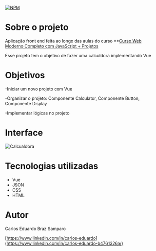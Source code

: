 [![NPM](https://img.shields.io/npm/l/react)](https://github.com/cadusamparo/Calculadora-Vue/blob/main/LICENSE)

# Sobre o projeto

Aplicação front end feita ao longo das aulas do curso **[Curso Web Moderno Completo com JavaScript + Projetos](https://www.udemy.com/course/curso-web/)

Esse projeto tem o objetivo de fazer uma calculdora implementando Vue

# Objetivos

-Iniciar um novo projeto com Vue 

-Organizar o projeto: Componente Calculator, Componente Button, Componente Display 

-Implementar lógicas no projeto

# Interface

![Calcualdora](https://github.com/cadusamparo/Calculadora/assets/128712778/ef5b0ea1-618b-4d84-91fb-501441a1db05)

# Tecnologias utilizadas

- Vue
- JSON
- CSS
- HTML

# Autor
Carlos Eduardo Braz Samparo

[https://www.linkedin.com/in/carlos-eduardo](https://www.linkedin.com/in/carlos-eduardo-b4761326a/)
